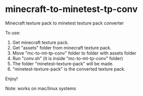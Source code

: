 minecraft-to-minetest-tp-conv
=============================

Minecraft texture pack to minetest texture pack converter


To use:

1. Get minecraft texture pack.
2. Get "assets" folder from minecraft texture pack.
3. Move "mc-to-mt-tp-conv" folder to folder with assets folder
4. Run "conv.sh" (it is inside "mc-to-mt-tp-conv" folder)
5. The folder "minetest-texture-pack" will be made.
6. "minetest-texture-pack" is the converted texture pack.

Enjoy!

Note: works on mac/linux systems